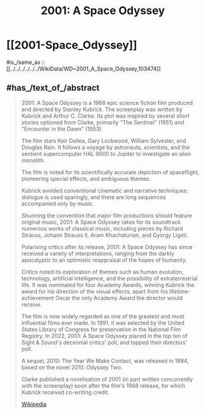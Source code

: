 ﻿---
after_a_work_by: '[[_Standards/WikiData/WD~Arthur_C._Clarke,47087]]'
aliases:
- "2001:_A_Space_Odyssey"
- "2001: A Space Odyssey"
Amazon_Standard_Identification_Number: B000GOUXES
aspect_ratio_W_H_: '[[_Standards/WikiData/WD~2.2_1,28858964]]'
assessment:
- '[[_Standards/WikiData/WD~Bechdel_test,4165246]]'
- '[[_Standards/WikiData/WD~reverse_Bechdel_Test,105776216]]'
award_received:
- '[[_Standards/WikiData/WD~Academy_Award_for_Best_Visual_Effects,393686]]'
- '[[_Standards/WikiData/WD~BAFTA_Award_for_Best_Sound,739633]]'
- '[[_Standards/WikiData/WD~National_Board_of_Review_Top_Ten_Films,1966965]]'
- '[[_Standards/WikiData/WD~Kansas_City_Film_Critics_Circle_Award_for_Best_Director,2947527]]'
- '[[_Standards/WikiData/WD~Kansas_City_Film_Critics_Circle_Award_for_Best_Film,3090768]]'
- '[[_Standards/WikiData/WD~Hugo_Award_for_Best_Dramatic_Presentation,3414212]]'
based_on:
- '[[_Standards/WikiData/WD~The_Sentinel,2688051]]'
- '[[_Standards/WikiData/WD~Encounter_in_the_Dawn,5375577]]'
box_office:
- 60481243
- 146000000
broadcast_by: '[[_Standards/WikiData/WD~Netflix,907311]]'
budget: 12000000
capital_cost: 10500000
cast_member:
- '[[_Standards/WikiData/WD~Vivian_Kubrick,276175]]'
- '[[_Standards/WikiData/WD~Margaret_Tyzack,439778]]'
- '[[_Standards/WikiData/WD~Douglas_Rain,557268]]'
- '[[_Standards/WikiData/WD~Robert_Beatty,634574]]'
- '[[_Standards/WikiData/WD~Gary_Lockwood,640929]]'
- '[[_Standards/WikiData/WD~Keir_Dullea,692979]]'
- '[[_Standards/WikiData/WD~Ed_Bishop,706134]]'
- '[[_Standards/WikiData/WD~Leonard_Rossiter,967062]]'
- '[[_Standards/WikiData/WD~Kenneth_Kendall,982722]]'
- '[[_Standards/WikiData/WD~John_Ashley,1280682]]'
- '[[_Standards/WikiData/WD~Peter_Schiff,1560227]]'
- '[[_Standards/WikiData/WD~William_Sylvester,1754108]]'
- '[[_Standards/WikiData/WD~Ann_Gillis,2850388]]'
- '[[_Standards/WikiData/WD~Sean_Sullivan,3476778]]'
- '[[_Standards/WikiData/WD~Alan_Gifford,4706700]]'
- '[[_Standards/WikiData/WD~Daniel_Richter,5218578]]'
- '[[_Standards/WikiData/WD~Terry_Duggan,7704327]]'
- '[[_Standards/WikiData/WD~Bill_Weston,16019601]]'
- '[[_Standards/WikiData/WD~Arthur_C._Clarke,47087]]'
characters:
- '[[_Standards/WikiData/WD~HAL_9000,833933]]'
- '[[_Standards/WikiData/WD~Frank_Poole,3817383]]'
- '[[_Standards/WikiData/WD~David_Bowman,4886422]]'
- '[[_Standards/WikiData/WD~Heywood_R._Floyd,5749885]]'
CNC_film_rating_France_: '[[_Standards/WikiData/WD~no_age_restriction,23817729]]'
CNC_film_rating_Romania_: '[[_Standards/WikiData/WD~A.G.,27915574]]'
color: '[[_Standards/WikiData/WD~color,22006653]]'
Commons_category: "2001: A Space Odyssey"
composer:
- '[[_Standards/WikiData/WD~Johann_Strauss_II,83309]]'
- '[[_Standards/WikiData/WD~Aram_Khachaturian,152293]]'
- '[[_Standards/WikiData/WD~György_Ligeti,154331]]'
- '[[_Standards/WikiData/WD~Richard_Strauss,13894]]'
costume_designer: '[[_Standards/WikiData/WD~Edwin_Hardy_Amies,5346492]]'
country_of_origin:
- '[[_Standards/WikiData/WD~United_States,30]]'
- '[[_Standards/WikiData/WD~United_Kingdom,145]]'
depicts:
- '[[_Standards/WikiData/WD~space_exploration,180046]]'
- '[[_Standards/WikiData/WD~artificial_intelligence,11660]]'
derivative_work:
- '[[_Standards/WikiData/WD~2001_A_Space_Odyssey,835341]]'
- '[[_Standards/WikiData/WD~Love_and_Rocket,2443998]]'
different_from: '[[_Standards/WikiData/WD~2001_A_Space_Odyssey,835341]]'
director: '[[_Standards/WikiData/WD~Stanley_Kubrick,2001]]'
director_of_photography: '[[_Standards/WikiData/WD~Geoffrey_Unsworth,489951]]'
distributed_by:
- '[[_Standards/WikiData/WD~Metro_Goldwyn_Mayer,179200]]'
- '[[_Standards/WikiData/WD~Turner_Entertainment,371400]]'
- '[[_Standards/WikiData/WD~Warner_Bros._Home_Entertainment,1188361]]'
distribution_format: '[[_Standards/WikiData/WD~video_on_demand,723685]]'
does_not_have_part: '[[_Standards/WikiData/WD~2001_A_Space_Odyssey_(score),4598404]]'
duration: 143
EIRIN_film_rating: '[[_Standards/WikiData/WD~G,23790275]]'
exploitation_mark_number: 34638
filming_location:
- '[[_Standards/WikiData/WD~Monument_Valley,192017]]'
- '[[_Standards/WikiData/WD~Harris,1122196]]'
- '[[_Standards/WikiData/WD~Shepperton_Studios,2278256]]'
- '[[_Standards/WikiData/WD~Amalgamated_Studios,4739371]]'
- '[[_Standards/WikiData/WD~Arizona,816]]'
- '[[_Standards/WikiData/WD~Utah,829]]'
- '[[_Standards/WikiData/WD~Namibia,1030]]'
Filmiroda_rating: '[[_Standards/WikiData/WD~Category_II,23830577]]'
film_editor: '[[_Standards/WikiData/WD~Ray_Lovejoy,338042]]'
followed_by: '[[_Standards/WikiData/WD~2010_The_Year_We_Make_Contact,211784]]'
FSK_film_rating: '[[_Standards/WikiData/WD~FSK_12,20644796]]'
genre:
- '[[_Standards/WikiData/WD~epic_film,652256]]'
- '[[_Standards/WikiData/WD~mystery_film,1200678]]'
- '[[_Standards/WikiData/WD~space_adventure_film,66914288]]'
- '[[_Standards/WikiData/WD~arthouse_science_fiction_film,108084492]]'
has_characteristic:
- '[[_Standards/WikiData/WD~title_for_Hispanic_America,27834579]]'
- '[[_Standards/WikiData/WD~title_for_Spain,27847754]]'
- '[[_Standards/WikiData/WD~film_based_on_literature,52162262]]'
- '[[_Standards/WikiData/WD~story_set_in_a_then_future_date_that_is_now_the_past,108284325]]'
has_id_wikidata: Q103474
image: "http://commons.wikimedia.org/wiki/Special:FilePath/Photo%20A%20scene%20from%202001.%20A%20Space%20Odyssey%2C%20a%201968%20film%20directed%20by%20Stanley%20Kubrick%201968%20-%20Touring%20Club%20Italiano%2004%200826.jpg"
influenced_by: '[[_Standards/WikiData/WD~To_the_Moon_and_Beyond,7811290]]'
instance_of: '[[_Standards/WikiData/WD~film,11424]]'
Kijkwijzer_rating: '[[_Standards/WikiData/WD~6,23649981]]'
logo_image: "http://commons.wikimedia.org/wiki/Special:FilePath/2001%20A%20Space%20Odyssey%20%28logo%29.png"
main_subject:
- '[[_Standards/WikiData/WD~human_evolution,83944]]'
- '[[_Standards/WikiData/WD~space_exploration,180046]]'
- '[[_Standards/WikiData/WD~AI_takeover,2254427]]'
- '[[_Standards/WikiData/WD~artificial_intelligence,11660]]'
Medierådet_rating: '[[_Standards/WikiData/WD~Suitable_for_a_general_audience,56887384]]'
MPA_film_rating: '[[_Standards/WikiData/WD~G,18665330]]'
named_after:
- '[[_Standards/WikiData/WD~outer_space,4169]]'
- '[[_Standards/WikiData/WD~Odyssey,35160]]'
narrative_location:
- '[[_Standards/WikiData/WD~Tycho,631696]]'
- '[[_Standards/WikiData/WD~Discovery_One,3030246]]'
- '[[_Standards/WikiData/WD~Clavius_Base,5129646]]'
- '[[_Standards/WikiData/WD~Jupiter,319]]'
- '[[_Standards/WikiData/WD~Moon,405]]'
- '[[_Standards/WikiData/WD~Africa,15]]'
nominated_for:
- '[[_Standards/WikiData/WD~Academy_Award_for_Best_Director,103360]]'
- '[[_Standards/WikiData/WD~BAFTA_Award_for_Best_Film,139184]]'
- '[[_Standards/WikiData/WD~Academy_Award_for_Best_Production_Design,277751]]'
- '[[_Standards/WikiData/WD~Academy_Award_for_Best_Visual_Effects,393686]]'
- '[[_Standards/WikiData/WD~BAFTA_Award_for_Best_Sound,739633]]'
- '[[_Standards/WikiData/WD~Hugo_Award_for_Best_Dramatic_Presentation,3414212]]'
- '[[_Standards/WikiData/WD~Directors_Guild_of_America_Award_for_Outstanding_Directing_Feature_Film,5280675]]'
- '[[_Standards/WikiData/WD~United_Nations_Awards,17310605]]'
- '[[_Standards/WikiData/WD~Academy_Award_for_Best_Writing,_Original_Screenplay,41417]]'
original_language_of_film_or_TV_show: '[[_Standards/WikiData/WD~English,1860]]'
P8189: 987007369786705171
part_of:
- '[[_Standards/WikiData/WD~National_Film_Registry,823422]]'
- "[[_Standards/WikiData/WD~Vatican's_list_of_films,2557998]]"
Plex_media_key: 5d776824a091de001f2e6020
producer: '[[_Standards/WikiData/WD~Stanley_Kubrick,2001]]'
production_company: '[[_Standards/WikiData/WD~Metro_Goldwyn_Mayer,179200]]'
publication_date: "1968-04-02T00:00:00Z"
references_work_tradition_or_theory: '[[_Standards/WikiData/WD~Daisy_Bell,3268487]]'
related_image: "http://commons.wikimedia.org/wiki/Special:FilePath/Stanley%20Kubrick%20in%20EYE%20%287527338298%29.jpg"
review_score:
- 9.3/10
- 92%
- 84/100
screenwriter:
- '[[_Standards/WikiData/WD~Stanley_Kubrick,2001]]'
- '[[_Standards/WikiData/WD~Arthur_C._Clarke,47087]]'
soundtrack_release: '[[_Standards/WikiData/WD~2001_A_Space_Odyssey_Music_from_the_Motion_Picture_Sound_Track,4598406]]'
takes_place_in_fictional_universe: '[[_Standards/WikiData/WD~Space_Odyssey_universe,124042458]]'
title: "2001: A Space Odyssey"
video: "http://commons.wikimedia.org/wiki/Special:FilePath/2001%20A%20Space%20Odyssey%20%281968%29%20-%20Trailer.webm"
Wolfram_Language_entity_code: "Entity[\"Movie\", \"2001:ASpaceOdyssey::4y48p\"]"
---

# [[2001-Space_Odyssey]] 


#is_/same_as :: [[../../../../../../WikiData/WD~2001_A_Space_Odyssey,103474]]

## #has_/text_of_/abstract 

> 2001: A Space Odyssey is a 1968 epic science fiction film produced and directed by Stanley Kubrick. 
> The screenplay was written by Kubrick and Arthur C. Clarke. 
> Its plot was inspired by several short stories optioned from Clarke, 
> primarily "The Sentinel" (1951) and "Encounter in the Dawn" (1953). 
> 
> The film stars Keir Dullea, Gary Lockwood, William Sylvester, and Douglas Rain. 
> It follows a voyage by astronauts, scientists, and the sentient supercomputer HAL 9000 
> to Jupiter to investigate an alien monolith.
>
> The film is noted for its scientifically accurate depiction of spaceflight, 
> pioneering special effects, and ambiguous themes. 
> 
> Kubrick avoided conventional cinematic and narrative techniques; 
> dialogue is used sparingly, and there are long sequences accompanied only by music. 
> 
> Shunning the convention that major film productions should feature original music, 
> 2001: A Space Odyssey takes for its soundtrack numerous works of classical music, 
> including pieces by Richard Strauss, Johann Strauss II, Aram Khachaturian, and György Ligeti.
>
> Polarising critics after its release, 2001: A Space Odyssey has since received a variety of interpretations, 
> ranging from the darkly apocalyptic to an optimistic reappraisal of the hopes of humanity. 
> 
> Critics noted its exploration of themes such as human evolution, technology, artificial intelligence, 
> and the possibility of extraterrestrial life. It was nominated for four Academy Awards, 
> winning Kubrick the award for his direction of the visual effects, 
> apart from his lifetime-achievement Oscar the only Academy Award the director would receive. 
>
> The film is now widely regarded as one of the greatest and most influential films ever made. 
> In 1991, it was selected by the United States Library of Congress for preservation in the National Film Registry. 
> In 2022, 2001: A Space Odyssey placed in the top ten of Sight & Sound's decennial critics' poll, 
> and topped their directors' poll. 
> 
> A sequel, 2010: The Year We Make Contact, was released in 1984, based on the novel 2010: Odyssey Two. 
> 
> Clarke published a novelisation of 2001 (in part written concurrently with the screenplay) 
> soon after the film's 1968 release, for which Kubrick received co-writing credit.
>
> [Wikipedia](https://en.wikipedia.org/wiki/2001:%20A%20Space%20Odyssey)


